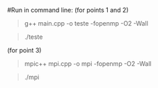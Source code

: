 #Run in command line:
(for points 1 and 2)
>g++ main.cpp -o teste -fopenmp -O2 -Wall

>./teste

(for point 3)
>mpic++ mpi.cpp -o mpi -fopenmp -O2 -Wall

>./mpi
